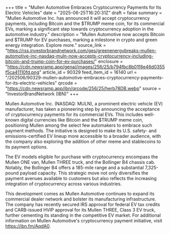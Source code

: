 +++
title = "Mullen Automotive Embraces Cryptocurrency Payments for Its Electric Vehicles"
date = "2025-06-25T16:20:31Z"
draft = false
summary = "Mullen Automotive Inc. has announced it will accept cryptocurrency payments, including Bitcoin and the $TRUMP meme coin, for its commercial EVs, marking a significant step towards cryptocurrency adoption in the automotive industry."
description = "Mullen Automotive now accepts Bitcoin and $TRUMP for EV purchases, marking a milestone in crypto and green energy integration. Explore more."
source_link = "https://rss.investorbrandnetwork.com/ges/greenenergybreaks-mullen-automotive-inc-nasdaq-muln-now-accepts-cryptocurrency-including-bitcoin-and-trump-coin-for-ev-purchases/"
enclosure = "https://cdn.newsramp.app/genai/images/256/25/b794fbc8b01f8e46d0355f5ca41110fd.png"
article_id = 90329
feed_item_id = 16140
url = "/202506/90329-mullen-automotive-embraces-cryptocurrency-payments-for-its-electric-vehicles"
qrcode = "https://cdn.newsramp.app/ibn/qrcode/256/25/herb78DB.webp"
source = "InvestorBrandNetwork (IBN)"
+++

<p>Mullen Automotive Inc. (NASDAQ: MULN), a prominent electric vehicle (EV) manufacturer, has taken a pioneering step by announcing the acceptance of cryptocurrency payments for its commercial EVs. This includes well-known digital currencies like Bitcoin and the $TRUMP meme coin, positioning Mullen among the select few automakers to embrace such payment methods. The initiative is designed to make its U.S. safety- and emissions-certified EV lineup more accessible to a broader audience, with the company also exploring the addition of other meme and stablecoins to its payment options.</p><p>The EV models eligible for purchase with cryptocurrency encompass the Mullen ONE van, Mullen THREE truck, and the Bollinger B4 chassis cab. Notably, the Bollinger B4 offers a 185-mile range and a substantial 7,325-pound payload capacity. This strategic move not only diversifies the payment avenues available to customers but also reflects the increasing integration of cryptocurrency across various industries.</p><p>This development comes as Mullen Automotive continues to expand its commercial dealer network and bolster its manufacturing infrastructure. The company has recently secured IRS approval for federal EV tax credits and CARB-issued HVIP approval for its Mullen THREE, Class 3 EV truck, further cementing its standing in the competitive EV market. For additional information on Mullen Automotive's cryptocurrency payment initiative, visit <a href='https://ibn.fm/AqdA0' rel='nofollow' target='_blank'>https://ibn.fm/AqdA0</a>.</p>